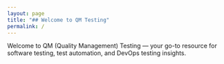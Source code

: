 ```yaml
---
layout: page
title: "## Welcome to QM Testing"
permalink: /
---
```


Welcome to QM (Quality Management) Testing — your go-to resource for software testing, test automation, and DevOps testing insights.

